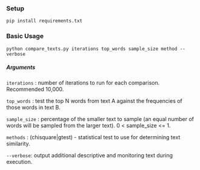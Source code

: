 ### Setup
```pip install requirements.txt```

### Basic Usage
```python compare_texts.py iterations top_words sample_size method --verbose```

##### Arguments
``` iterations ```  : number of iterations to run for each comparison. Recommended 10,000.

``` top_words ``` : test the top N words from text A against the frequencies of those words in text B.

``` sample_size ``` : percentage of the smaller text to sample (an equal number of words will be sampled from the larger text). 0 < sample_size <= 1.

``` methods ``` : (chisquare|gtest) - statistical test to use for determining text similarity.

``` --verbose ```: output additional descriptive and monitoring text during execution.
